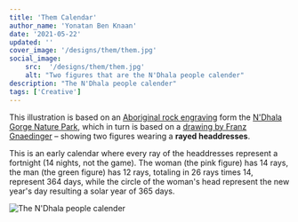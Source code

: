 ```yaml
---
title: 'Them Calendar'
author_name: 'Yonatan Ben Knaan'
date: '2021-05-22'
updated: ''
cover_image: '/designs/them/them.jpg'
social_image:
    src:  '/designs/them/them.jpg'
    alt: "Two figures that are the N'Dhala people calender"
description: "The N'Dhala people calender"
tags: ['Creative']
---
```


This illustration is based on an [Aboriginal rock engraving](https://commons.wikimedia.org/wiki/File:N%27Dhala_Gorge005a.jpg#/media/File:N'Dhala_Gorge005a.jpg) form the [N'Dhala Gorge Nature Park](https://en.wikipedia.org/wiki/N%27Dhala_Gorge_Nature_Park), which in turn is based on a [drawing by Franz Gnaedinger](http://www.seshat.ch/home/ndhala.GIF) – showing two figures wearing a **rayed headdresses**. 

<!-- [early calendar](http://www.seshat.ch/home/calendar.htm) -->

This is an early calendar where every ray of the headdresses represent a fortnight (14 nights, not the game). The woman (the pink figure) has 14 rays, the man (the green figure) has 12 rays, totaling in 26 rays times 14, represent 364 days, while the circle of the woman's head represent the new year's day resulting a solar year of 365 days.

<!-- <Them /> -->

![The N'Dhala people calender](/designs/them/them.jpg)









